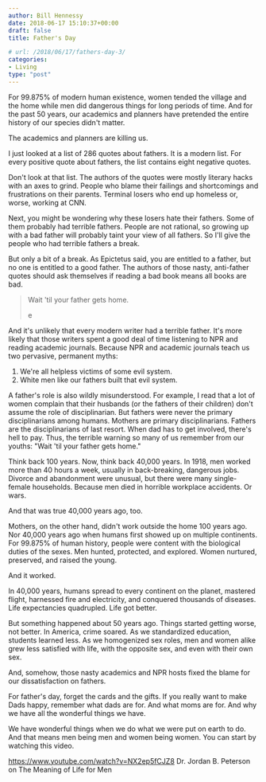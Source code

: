 ```yaml
---
author: Bill Hennessy
date: 2018-06-17 15:10:37+00:00
draft: false
title: Father's Day

# url: /2018/06/17/fathers-day-3/
categories:
- Living
type: "post"
---
```





For 99.875% of modern human existence, women tended the village and the home while men did dangerous things for long periods of time. And for the past 50 years, our academics and planners have pretended the entire history of our species didn't matter.







The academics and planners are killing us. 







I just looked at a list of 286 quotes about fathers. It is a modern list. For every positive quote about fathers, the list contains eight negative quotes.







Don't look at that list. The authors of the quotes were mostly literary hacks with
an axes to grind. People who blame their failings and shortcomings and frustrations on their parents. Terminal losers who end up homeless or, worse, working at CNN.







Next, you might be wondering why these losers hate their fathers. Some of them probably had terrible fathers. People are not rational, so growing up with a bad father will probably taint your view of all fathers. So I'll give the people who had terrible fathers a break.







But only a bit of a break. As Epictetus said, you are entitled to a father, but no one is entitled to a good father. The authors of those nasty, anti-father quotes should ask themselves if reading a bad book means all books are bad. 







> 

> 
> Wait 'til your father gets home.
> 
> e







And it's unlikely that every modern writer had a terrible father. It's more likely that those writers spent a good deal of time listening to NPR and reading academic journals. Because NPR and academic journals teach us two pervasive, permanent myths:








  1. We're all helpless victims of some evil system.
  2. White men like our fathers built that evil system.






A father's role is also wildly misunderstood. For example, I read that a lot of women complain that their husbands (or the fathers of their children) don't assume the role of disciplinarian. But fathers were never the primary disciplinarians among humans. Mothers are primary disciplinarians. Fathers are the disciplinarians of last resort. When dad has to get involved, there's hell to pay. Thus, the terrible warning so many of us remember from our youths: "Wait 'til your father gets home."







Think back 100 years. Now, think back 40,000 years. In 1918, men worked more than 40 hours a week, usually in back-breaking, dangerous jobs. Divorce and abandonment were unusual, but there were many single-female households. Because men died in horrible workplace accidents. Or wars. 







And that was true 40,000 years ago, too.







Mothers, on the other hand, didn't work outside the home 100 years ago. Nor 40,000 years ago when humans first showed up on multiple continents. For 99.875% of human history, people were content with the biological duties of the sexes. Men hunted, protected, and explored. Women nurtured, preserved, and raised the young. 







And it worked. 







In 40,000 years, humans spread to every continent on the planet, mastered flight, harnessed fire and electricity, and conquered thousands of diseases. Life expectancies quadrupled. Life got better. 







But something happened about 50 years ago. Things started getting worse, not better. In America, crime soared. As we standardized education, students learned less. As we homogenized sex roles, men and women alike grew less satisfied with life, with the opposite sex, and even with their own sex. 







And, somehow, those nasty academics and NPR hosts fixed the blame for our dissatisfaction on fathers. 







For father's day, forget the cards and the gifts. If you really want to make Dads happy, remember what dads are for. And what moms are for. And why we have all the wonderful things we have. 







We have wonderful things when we do what we were put on earth to do. And that means men being men and women being women. You can start by watching this video.






https://www.youtube.com/watch?v=NX2ep5fCJZ8
Dr. Jordan B. Peterson on The Meaning of Life for Men


